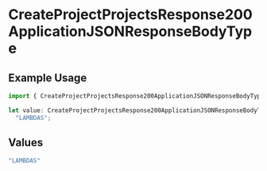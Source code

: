 # CreateProjectProjectsResponse200ApplicationJSONResponseBodyType

## Example Usage

```typescript
import { CreateProjectProjectsResponse200ApplicationJSONResponseBodyType } from "@vercel/sdk/models/createprojectop.js";

let value: CreateProjectProjectsResponse200ApplicationJSONResponseBodyType =
  "LAMBDAS";
```

## Values

```typescript
"LAMBDAS"
```